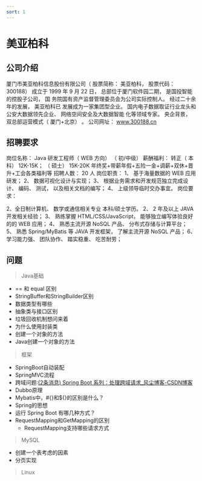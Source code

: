 ```yaml
---
sort: 1
---
```


# 美亚柏科

## 公司介绍

厦门市美亚柏科信息股份有限公司（ 股票简称： 美亚柏科， 股票代码： 300188）
成立于 1999 年 9 月 22 日， 总部位于厦门软件园二期， 是国投智能的控股子公司， 国
务院国有资产监督管理委员会为公司实际控制人。 经过二十余年的发展， 美亚柏科已
发展成为一家集团型企业。
国内电子数据取证行业龙头和公安大数据领先企业、 网络空间安全及大数据智能
化等领域专家。
央企背景， 双总部运营模式（ 厦门+北京） 。 公司网址： www.300188.cn

## 招聘要求

 岗位名称： Java 研发工程师（ WEB 方向） （ 初/中级）
薪酬福利： 转正（ 本科） 12K-15K； （ 硕士） 15K-20K
年终奖+带薪年假+五险一金+调薪+双休+晋升+工会各类福利等
招聘人数： 20 人
岗位职责：
1、 基于海量数据的 WEB 应用研发；
2、 数据可视化设计与实现；
3、 根据业务需求和开发规范独立完成设计、 编码、 测试， 以及相关文档的编写；
4、 上级领导临时交办事宜。
岗位要求：

2、全日制计算机、 数学或通信相关专业 本科/硕士学历。
2、 2 年及以上 JAVA 开发相关经验；
3、 熟练掌握 HTML/CSS/JavaScript， 能够独立编写体验良好的的 WEB 应用；
4、 熟悉主流开源 NoSQL 产品、 分布式存储与计算平台；
5、 熟悉 Spring/MyBatis 等 JAVA 开发框架， 了解主流开源 NoSQL 产品；
6、 学习能力强、 团队协作、 踏实稳重、 吃苦耐劳；  

## 问题

>   Java基础

-   == 和 equal 区别
-   StringBuffer和StringBuilder区别
-   数据类型有哪些
-   抽象类与接口区别
-   垃圾回收机制想问来着
-   为什么使用封装类
-   创建一个对象的方法
-   Java创建一个对象的方法

>   框架

-   SpringBoot自动装配
-   SpringMVC流程
-   跨域问题:[(2条消息) Spring Boot 系列：处理跨域请求_风尘博客-CSDN博客](https://blog.csdn.net/weixin_42036952/article/details/88564647?utm_medium=distribute.pc_relevant.none-task-blog-2~default~BlogCommendFromMachineLearnPai2~default-3.control&depth_1-utm_source=distribute.pc_relevant.none-task-blog-2~default~BlogCommendFromMachineLearnPai2~default-3.control)
-   Dubbo原理
-   Mybatis中，\#{}和${}的区别是什么？  
-   Spring的思想
-   运行 Spring Boot 有哪几种方式？  
-   RequestMapping和GetMapping的区别
    -   RequestMapping支持哪些请求方式

>   MySQL

-   创建一个表考虑的因素
-   分页实现

>   Linux